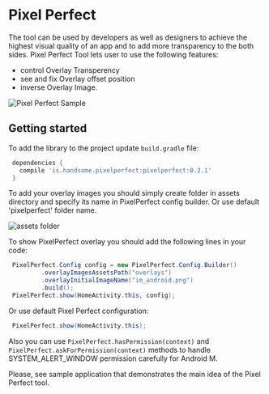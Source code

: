 # Pixel Perfect

The tool can be used by developers as well as designers to achieve the highest visual quality of an app and to add more transparency to the both sides.
Pixel Perfect Tool lets user to use the following features:
- control Overlay Transperency
- see and fix Overlay offset position
- inverse Overlay Image.

![Pixel Perfect Sample](https://s3.amazonaws.com/f.cl.ly/items/44371W2K3E2V3z1h3f2A/pixel_perfect_demo.gif?v=807da98a "Pixel Perfect Sample")


## Getting started

To add the library to the project update `build.gradle` file:

```gradle
 dependencies {
   compile 'is.handsome.pixelperfect:pixelperfect:0.2.1'
 }
```

To add your overlay images you should simply create folder in assets directory and specify its name in PixelPerfect config builder. Or use default 'pixelperfect' folder name.

![assets folder](https://s3.amazonaws.com/f.cl.ly/items/1m39120Y423f242R2k1K/Image%202016-02-17%20at%206.53.34%20PM.png?v=1d4527b7)

To show PixelPerfect overlay you should add the following lines in your code:
```java
 PixelPerfect.Config config = new PixelPerfect.Config.Builder()
         .overlayImagesAssetsPath("overlays")
         .overlayInitialImageName("im_android.png")
         .build();
 PixelPerfect.show(HomeActivity.this, config);
```

Or use default Pixel Perfect configuration:
```java
 PixelPerfect.show(HomeActivity.this);
```

Also you can use `PixelPerfect.hasPermission(context)` and `PixelPerfect.askForPermission(context)` methods to handle SYSTEM_ALERT_WINDOW permission carefully for Android M.

Please, see sample application that demonstrates the main idea of the Pixel Perfect tool.
